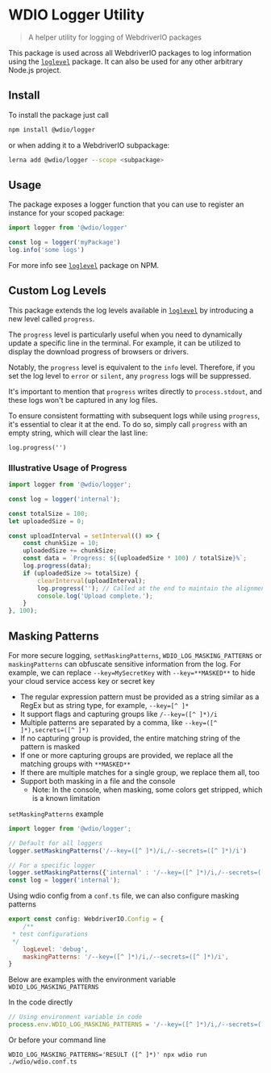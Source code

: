 WDIO Logger Utility
===================

> A helper utility for logging of WebdriverIO packages

This package is used across all WebdriverIO packages to log information using the [`loglevel`](https://www.npmjs.com/package/loglevel) package. It can also be used for any other arbitrary Node.js project.

## Install

To install the package just call

```sh
npm install @wdio/logger
```

or when adding it to a WebdriverIO subpackage:

```sh
lerna add @wdio/logger --scope <subpackage>
```

## Usage

The package exposes a logger function that you can use to register an instance for your scoped package:

```js
import logger from '@wdio/logger'

const log = logger('myPackage')
log.info('some logs')
```

For more info see [`loglevel`](https://www.npmjs.com/package/loglevel) package on NPM.

## Custom Log Levels

This package extends the log levels available in [`loglevel`](https://www.npmjs.com/package/loglevel) by introducing a new level called `progress`.

The `progress` level is particularly useful when you need to dynamically update a specific line in the terminal. For example, it can be utilized to display the download progress of browsers or drivers.

Notably, the `progress` level is equivalent to the `info` level. Therefore, if you set the log level to `error` or `silent`, any `progress` logs will be suppressed.

It's important to mention that `progress` writes directly to `process.stdout`, and these logs won't be captured in any log files.

To ensure consistent formatting with subsequent logs while using `progress`, it's essential to clear it at the end. To do so, simply call `progress` with an empty string, which will clear the last line:

```
log.progress('')
```

### Illustrative Usage of Progress

```javascript
import logger from '@wdio/logger';

const log = logger('internal');

const totalSize = 100;
let uploadedSize = 0;

const uploadInterval = setInterval(() => {
	const chunkSize = 10;
	uploadedSize += chunkSize;
	const data = `Progress: ${(uploadedSize * 100) / totalSize}%`;
	log.progress(data);
	if (uploadedSize >= totalSize) {
		clearInterval(uploadInterval);
		log.progress(''); // Called at the end to maintain the alignment of subsequent logs.
		console.log('Upload complete.');
	}
}, 100);
```

## Masking Patterns

For more secure logging, `setMaskingPatterns`, `WDIO_LOG_MASKING_PATTERNS` or `maskingPatterns` can obfuscate sensitive information from the log.
For example, we can replace `--key=MySecretKey` with `--key=**MASKED**` to hide your cloud service access key or secret key
 - The regular expression pattern must be provided as a string similar as a RegEx but as string type, for example, `--key=[^ ]*`
 - It support flags and capturing groups like `/--key=([^ ]*)/i`
 - Multiple patterns are separated by a comma, like `--key=([^ ]*),secrets=([^ ]*)`
 - If no capturing group is provided, the entire matching string of the pattern is masked
 - If one or more capturing groups are provided, we replace all the matching groups with `**MASKED**`
 - If there are multiple matches for a single group, we replace them all, too
 - Support both masking in a file and the console
    - Note: In the console, when masking, some colors get stripped, which is a known limitation

`setMaskingPatterns` example
 ```javascript
import logger from '@wdio/logger';

// Default for all loggers
logger.setMaskingPatterns('/--key=([^ ]*)/i,/--secrets=([^ ]*)/i')

// For a specific logger
logger.setMaskingPatterns({'internal' : '/--key=([^ ]*)/i,/--secrets=([^ ]*)/i'})
const log = logger('internal');
```

Using wdio config from a `conf.ts` file, we can also configure masking patterns
```javascript
export const config: WebdriverIO.Config = {
    /**
 * test configurations
 */
    logLevel: 'debug',
    maskingPatterns: '/--key=([^ ]*)/i,/--secrets=([^ ]*)/i',
}
```

Below are examples with the environment variable `WDIO_LOG_MASKING_PATTERNS`

In the code directly
```javascript
// Using environment variable in code
process.env.WDIO_LOG_MASKING_PATTERNS = '/--key=([^ ]*)/i,/--secrets=([^ ]*)/i'
```

Or before your command line
```shell
WDIO_LOG_MASKING_PATTERNS='RESULT ([^ ]*)' npx wdio run ./wdio/wdio.conf.ts
```

